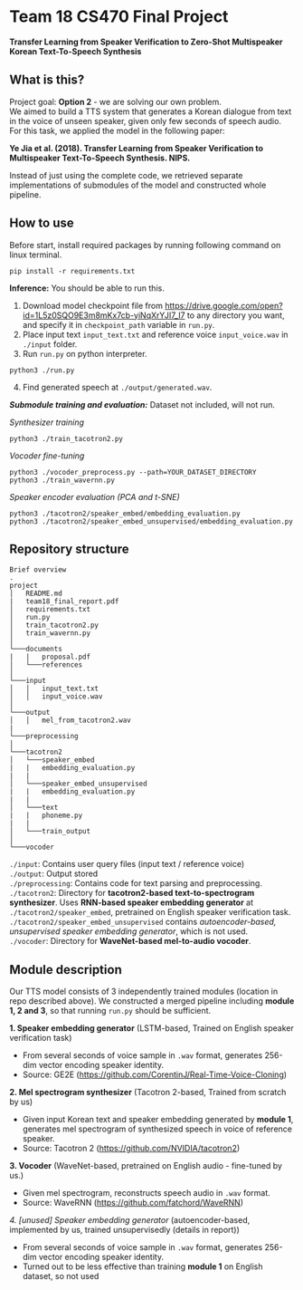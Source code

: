 # Team 18 CS470 Final Project

**Transfer Learning from Speaker Verification to Zero-Shot Multispeaker Korean Text-To-Speech Synthesis**

## What is this?

Project goal: **Option 2** - we are solving our own problem.  
We aimed to build a TTS system that generates a Korean dialogue from text in the voice of unseen speaker, given only few seconds of speech audio. For this task, we applied the model in the following paper:

**Ye Jia et al. (2018). Transfer Learning from Speaker Verification to Multispeaker Text-To-Speech Synthesis. NIPS.**  

Instead of just using the complete code, we retrieved separate implementations of submodules of the model and constructed whole pipeline.  

## How to use

Before start, install required packages by running following command on linux terminal.
```
pip install -r requirements.txt
```

**Inference:** You should be able to run this.

1. Download model checkpoint file from https://drive.google.com/open?id=1L5z0SQO9E3m8mKx7cb-yiNqXrYJI7_I7 to any directory you want, and specify it in ```checkpoint_path``` variable in ```run.py```.  
2. Place input text ```input_text.txt``` and reference voice ```input_voice.wav``` in ```./input``` folder.  
3. Run ```run.py``` on python interpreter.
```
python3 ./run.py
```  
4. Find generated speech at ```./output/generated.wav```.

***Submodule training and evaluation:*** Dataset not included, will not run.

*Synthesizer training*
```
python3 ./train_tacotron2.py
```  
*Vocoder fine-tuning*
```
python3 ./vocoder_preprocess.py --path=YOUR_DATASET_DIRECTORY
python3 ./train_wavernn.py
```  
*Speaker encoder evaluation (PCA and t-SNE)*
```
python3 ./tacotron2/speaker_embed/embedding_evaluation.py
python3 ./tacotron2/speaker_embed_unsupervised/embedding_evaluation.py
```

## Repository structure
```
Brief overview
.
project
│   README.md
|   team18_final_report.pdf
│   requirements.txt    
│   run.py    
│   train_tacotron2.py    
│   train_wavernn.py    
│   
└───documents
|   |   proposal.pdf
│   └───references
│   
└───input
│   │   input_text.txt
│   │   input_voice.wav
│   
└───output
│   │   mel_from_tacotron2.wav
|
└───preprocessing
│   
└───tacotron2
│   └───speaker_embed
|   |   embedding_evaluation.py
|   |
│   └───speaker_embed_unsupervised
|   |   embedding_evaluation.py
|   |
│   └───text
|   |   phoneme.py
|   |
│   └───train_output
│   
└───vocoder
```

```./input```: Contains user query files (input text / reference voice)  
```./output```: Output stored  
```./preprocessing```: Contains code for text parsing and preprocessing.  
```./tacotron2```: Directory for **tacotron2-based text-to-spectrogram synthesizer**. Uses **RNN-based speaker embedding generator** at ```./tacotron2/speaker_embed```, pretrained on English speaker verification task. ```./tacotron2/speaker_embed_unsupervised``` contains *autoencoder-based, unsupervised speaker embedding generator*, which is not used.  
```./vocoder```: Directory for **WaveNet-based mel-to-audio vocoder**.

## Module description

Our TTS model consists of 3 independently trained modules (location in repo described above). We constructed a merged pipeline including **module 1, 2 and 3**, so that running ```run.py``` should be sufficient.

**1. Speaker embedding generator** (LSTM-based, Trained on English speaker verification task)  
- From several seconds of voice sample in ```.wav``` format, generates 256-dim vector encoding speaker identity.  
- Source: GE2E (https://github.com/CorentinJ/Real-Time-Voice-Cloning)

**2. Mel spectrogram synthesizer** (Tacotron 2-based, Trained from scratch by us)  
- Given input Korean text and speaker embedding generated by **module 1**, generates mel spectrogram of synthesized speech in voice of reference speaker.  
- Source: Tacotron 2 (https://github.com/NVIDIA/tacotron2)

**3. Vocoder** (WaveNet-based, pretrained on English audio - fine-tuned by us.)  
- Given mel spectrogram, reconstructs speech audio in ```.wav``` format.  
- Source: WaveRNN (https://github.com/fatchord/WaveRNN)

*4. [unused] Speaker embedding generator* (autoencoder-based, implemented by us, trained unsupervisedly (details in report))  
- From several seconds of voice sample in ```.wav``` format, generates 256-dim vector encoding speaker identity.  
- Turned out to be less effective than training **module 1** on English dataset, so not used  
